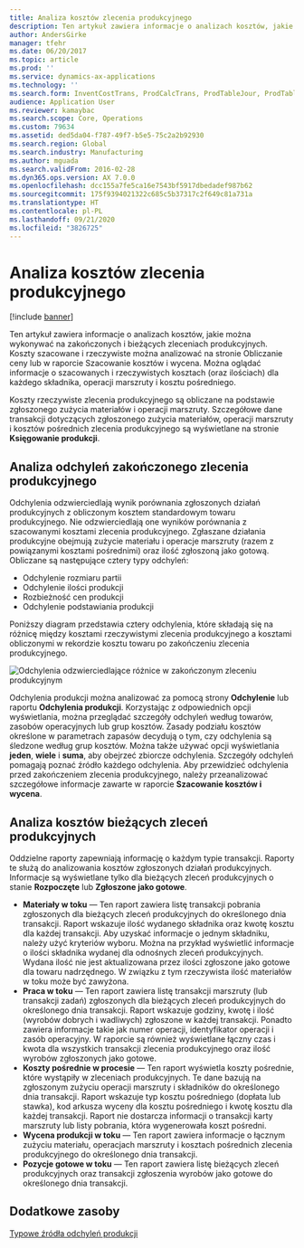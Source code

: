 ```yaml
---
title: Analiza kosztów zlecenia produkcyjnego
description: Ten artykuł zawiera informacje o analizach kosztów, jakie można wykonywać na zakończonych i bieżących zleceniach produkcyjnych. Koszty szacowane i rzeczywiste można analizować na stronie Obliczanie ceny lub w raporcie Szacowanie kosztów i wycena. Można oglądać informacje o szacowanych i rzeczywistych kosztach (oraz ilościach) dla każdego składnika, operacji marszruty i kosztu pośredniego.
author: AndersGirke
manager: tfehr
ms.date: 06/20/2017
ms.topic: article
ms.prod: ''
ms.service: dynamics-ax-applications
ms.technology: ''
ms.search.form: InventCostTrans, ProdCalcTrans, ProdTableJour, ProdTableListPage, ProdSetupHistoricalCost
audience: Application User
ms.reviewer: kamaybac
ms.search.scope: Core, Operations
ms.custom: 79634
ms.assetid: ded5da04-f787-49f7-b5e5-75c2a2b92930
ms.search.region: Global
ms.search.industry: Manufacturing
ms.author: mguada
ms.search.validFrom: 2016-02-28
ms.dyn365.ops.version: AX 7.0.0
ms.openlocfilehash: dcc155a7fe5ca16e7543bf5917dbedadef987b62
ms.sourcegitcommit: 175f9394021322c685c5b37317c2f649c81a731a
ms.translationtype: HT
ms.contentlocale: pl-PL
ms.lasthandoff: 09/21/2020
ms.locfileid: "3826725"
---
```

# <a name="production-order-cost-analysis"></a>Analiza kosztów zlecenia produkcyjnego

[!include [banner](../includes/banner.md)]

Ten artykuł zawiera informacje o analizach kosztów, jakie można wykonywać na zakończonych i bieżących zleceniach produkcyjnych. Koszty szacowane i rzeczywiste można analizować na stronie Obliczanie ceny lub w raporcie Szacowanie kosztów i wycena. Można oglądać informacje o szacowanych i rzeczywistych kosztach (oraz ilościach) dla każdego składnika, operacji marszruty i kosztu pośredniego.

Koszty rzeczywiste zlecenia produkcyjnego są obliczane na podstawie zgłoszonego zużycia materiałów i operacji marszruty. Szczegółowe dane transakcji dotyczących zgłoszonego zużycia materiałów, operacji marszruty i kosztów pośrednich zlecenia produkcyjnego są wyświetlane na stronie **Księgowanie produkcji**.

## <a name="variance-analysis-for-a-completed-production-order"></a>Analiza odchyleń zakończonego zlecenia produkcyjnego
Odchylenia odzwierciedlają wynik porównania zgłoszonych działań produkcyjnych z obliczonym kosztem standardowym towaru produkcyjnego. Nie odzwierciedlają one wyników porównania z szacowanymi kosztami zlecenia produkcyjnego. Zgłaszane działania produkcyjne obejmują zużycie materiału i operacje marszruty (razem z powiązanymi kosztami pośrednimi) oraz ilość zgłoszoną jako gotową. Obliczane są następujące cztery typy odchyleń:

-   Odchylenie rozmiaru partii
-   Odchylenie ilości produkcji
-   Rozbieżność cen produkcji
-   Odchylenie podstawiania produkcji

Poniższy diagram przedstawia cztery odchylenia, które składają się na różnicę między kosztami rzeczywistymi zlecenia produkcyjnego a kosztami obliczonymi w rekordzie kosztu towaru po zakończeniu zlecenia produkcyjnego. 

![Odchylenia odzwierciedlające różnice w zakończonym zleceniu produkcyjnym](./media/control.jpg) 

Odchylenia produkcji można analizować za pomocą strony **Odchylenie** lub raportu **Odchylenia produkcji**. Korzystając z odpowiednich opcji wyświetlania, można przeglądać szczegóły odchyleń według towarów, zasobów operacyjnych lub grup kosztów. Zasady podziału kosztów określone w parametrach zapasów decydują o tym, czy odchylenia są śledzone według grup kosztów. Można także używać opcji wyświetlania **jeden**, **wiele** i **suma**, aby obejrzeć zbiorcze odchylenia. Szczegóły odchyleń pomagają poznać źródło każdego odchylenia. Aby przewidzieć odchylenia przed zakończeniem zlecenia produkcyjnego, należy przeanalizować szczegółowe informacje zawarte w raporcie **Szacowanie kosztów i wycena**.

## <a name="cost-analysis-for-current-production-orders"></a>Analiza kosztów bieżących zleceń produkcyjnych
Oddzielne raporty zapewniają informację o każdym typie transakcji. Raporty te służą do analizowania kosztów zgłoszonych działań produkcyjnych. Informacje są wyświetlane tylko dla bieżących zleceń produkcyjnych o stanie **Rozpoczęte** lub **Zgłoszone jako gotowe**.

-   **Materiały w toku** — Ten raport zawiera listę transakcji pobrania zgłoszonych dla bieżących zleceń produkcyjnych do określonego dnia transakcji. Raport wskazuje ilość wydanego składnika oraz kwotę kosztu dla każdej transakcji. Aby uzyskać informacje o jednym składniku, należy użyć kryteriów wyboru. Można na przykład wyświetlić informacje o ilości składnika wydanej dla odnośnych zleceń produkcyjnych. Wydana ilość nie jest aktualizowana przez ilości zgłoszone jako gotowe dla towaru nadrzędnego. W związku z tym rzeczywista ilość materiałów w toku może być zawyżona.
-   **Praca w toku** — Ten raport zawiera listę transakcji marszruty (lub transakcji zadań) zgłoszonych dla bieżących zleceń produkcyjnych do określonego dnia transakcji. Raport wskazuje godziny, kwotę i ilość (wyrobów dobrych i wadliwych) zgłoszone w każdej transakcji. Ponadto zawiera informacje takie jak numer operacji, identyfikator operacji i zasób operacyjny. W raporcie są również wyświetlane łączny czas i kwota dla wszystkich transakcji zlecenia produkcyjnego oraz ilość wyrobów zgłoszonych jako gotowe.
-   **Koszty pośrednie w procesie** — Ten raport wyświetla koszty pośrednie, które wystąpiły w zleceniach produkcyjnych. Te dane bazują na zgłoszonym zużyciu operacji marszruty i składników do określonego dnia transakcji. Raport wskazuje typ kosztu pośredniego (dopłata lub stawka), kod arkusza wyceny dla kosztu pośredniego i kwotę kosztu dla każdej transakcji. Raport nie dostarcza informacji o transakcji karty marszruty lub listy pobrania, która wygenerowała koszt pośredni.
-   **Wycena produkcji w toku** — Ten raport zawiera informacje o łącznym zużyciu materiału, operacjach marszruty i kosztach pośrednich zlecenia produkcyjnego do określonego dnia transakcji.
-   **Pozycje gotowe w toku** — Ten raport zawiera listę bieżących zleceń produkcyjnych oraz transakcji zgłoszenia wyrobów jako gotowe do określonego dnia transakcji.


<a name="additional-resources"></a>Dodatkowe zasoby
--------

[Typowe źródła odchyleń produkcji](common-sources-of-production-variances.md)



